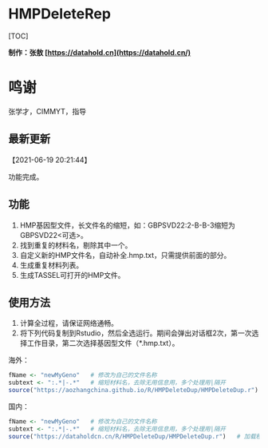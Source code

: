 # HMPDeleteRep

[TOC]

**制作：张敖 [https://datahold.cn](https://datahold.cn/)** 

# 鸣谢

张学才，CIMMYT，指导

## 最新更新

【2021-06-19 20:21:44】

功能完成。

## 功能

1. HMP基因型文件，长文件名的缩短，如：GBPSVD22:2-B-B-3缩短为GBPSVD22<可选>。
2. 找到重复的材料名，剔除其中一个。
3. 自定义新的HMP文件名，自动补全.hmp.txt，只需提供前面的部分。
4. 生成重复材料列表。
5. 生成TASSEL可打开的HMP文件。

## 使用方法

1. 计算全过程，请保证网络通畅。
2. 将下列代码复制到Rstudio，然后全选运行。期间会弹出对话框2次，第一次选择工作目录，第二次选择基因型文件（*.hmp.txt）。

海外：

```R
fName <- "newMyGeno"   # 修改为自己的文件名称
subtext <- ":.*|-.*"   # 缩短材料名，去除无用信息用，多个处理用|隔开
source("https://aozhangchina.github.io/R/HMPDeleteDup/HMPDeleteDup.r")   # 加载程序文件，需要联网
```

国内：

```R
fName <- "newMyGeno"   # 修改为自己的文件名称
subtext <- ":.*|-.*"   # 缩短材料名，去除无用信息用，多个处理用|隔开
source("https://dataholdcn.cn/R/HMPDeleteDup/HMPDeleteDup.r")   # 加载程序文件，需要联网
```

